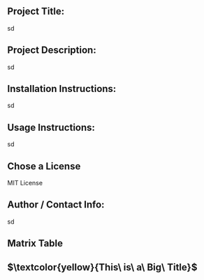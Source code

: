 ## Project Title: 
sd
## Project Description: 
sd
## Installation Instructions: 
sd
## Usage Instructions: 
sd
## Chose a License
MIT License
## Author / Contact Info: 
sd
## Matrix Table

## $\textcolor{yellow}{This\ is\ a\ Big\ Title}$